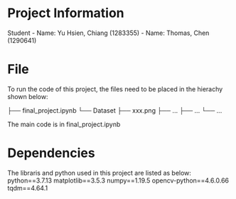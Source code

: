 # Project Information
Student 
    - Name: Yu Hsien, Chiang (1283355)
    - Name: Thomas, Chen (1290641)

# File
To run the code of this project, the files need to be placed in the hierachy shown below:

├── final_project.ipynb
└── Dataset
    ├── xxx.png
    ├── ...
    ├── ...
    └── ...

The main code is in final_project.ipynb


# Dependencies
The libraris and python used in this project are listed as below:
python==3.7.13
matplotlib==3.5.3
numpy==1.19.5
opencv-python==4.6.0.66
tqdm==4.64.1